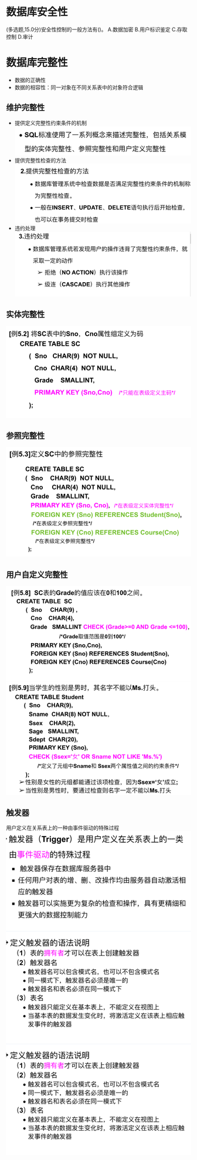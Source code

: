 # 数据库安全性
(多选题,15.0分)安全性控制的一般方法有()。
A.数据加密
B.用户标识鉴定
C.存取控制
D.审计
# 数据库完整性
- 数据的正确性
- 数据的相容性：同一对象在不同关系表中的对象符合逻辑
## 维护完整性
- 提供定义完整性约束条件的机制
![](Attachments/Pasted%20image%2020220529102418.png)
- 提供完整性检查的方法
![](Attachments/Pasted%20image%2020220529102447.png)
- 违约处理
![](Attachments/Pasted%20image%2020220529102506.png)

## 实体完整性
![](Attachments/Pasted%20image%2020220529102629.png)
## 参照完整性
![](Attachments/Pasted%20image%2020220529102712.png)
## 用户自定义完整性
![](Attachments/Pasted%20image%2020220529102814.png)
![](Attachments/Pasted%20image%2020220529102846.png)
## 触发器
用户定义在关系表上的一种由事件驱动的特殊过程
![](Attachments/Pasted%20image%2020220529102928.png)
![](Attachments/Pasted%20image%2020220529120221.png)![](Attachments/Pasted%20image%2020220529120221%201.png) 